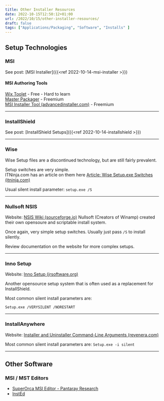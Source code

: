 ```yaml
---
title: Other Installer Resources
date: 2022-10-15T12:50:12+01:00
url: /2022/10/15/other-installer-resources/
draft: false
tags: ["Applications/Packaging", "Software", "Installs" ] 
---
```



## Setup Technologies
### MSI
See post: [MSI Installer]({{<ref 2022-10-14-msi-installer >}})

#### MSI Authoring Tools
[Wix Toolet](https://wixtoolset.org/) - Free - Hard to learn  
[Master Packager](https://www.masterpackager.com/)  - Freemium  
[MSI Installer Tool (advancedinstaller.com)](https://www.advancedinstaller.com/)  - Freemium

---
### InstallShield
See post: [InstallShield Setups]({{<ref 2022-10-14-installshield >}})

---
### Wise
Wise Setup files are a discontinued technology, but are still fairly prevalent.

Setup switches are very simple.  
ITNinja.com has an article on them here [Article: Wise Setup.exe Switches (itninja.com)](https://www.itninja.com/blog/view/wise-setup-exe-switches)

Usual silent install parameter:
`setup.exe /S`

---
### Nullsoft NSIS

Website: [NSIS Wiki (sourceforge.io)](https://nsis.sourceforge.io/Main_Page)
Nullsoft (Creators of Winamp) created their own opensoure and scriptable install system.

Once again, very simple setup switches. Usually just pass `/S` to install silently.

Review documentation on the website for more complex setups.

---
### Inno Setup

Website: [Inno Setup (jrsoftware.org)](https://jrsoftware.org/isinfo.php)

Another opensource setup system that is often used as a replacement for InstallShield.

Most common silent install parameters are:

`Setup.exe /VERYSILENT /NORESTART`

---
### InstallAnywhere

Website: [Installer and Uninstaller Command-Line Arguments (revenera.com)](https://docs.revenera.com/installanywhere2012/Content/helplibrary/ia_ref_command_line_install_uninstall.htm)

Most common silent install parameters are:
`Setup.exe -i silent`

---
## Other Software
### MSI / MST Editors
- [SuperOrca MSI Editor - Pantaray Research](http://www.pantaray.com/msi_super_orca.html)  
- [InstEd](http://www.instedit.com/)
